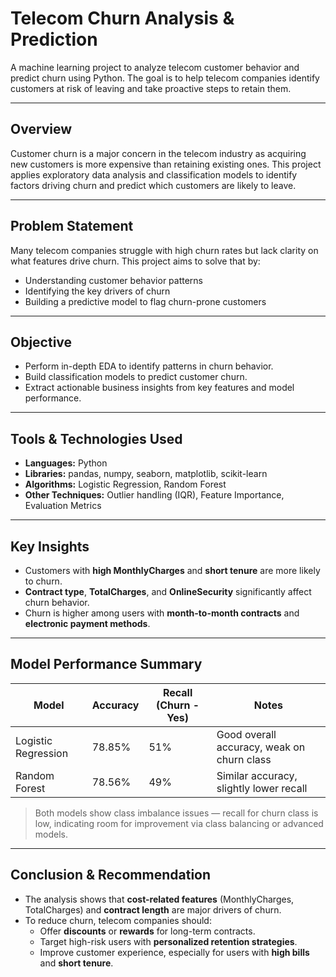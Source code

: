 # Telecom Churn Analysis & Prediction

A machine learning project to analyze telecom customer behavior and predict churn using Python. The goal is to help telecom companies identify customers at risk of leaving and take proactive steps to retain them.

---

## Overview

Customer churn is a major concern in the telecom industry as acquiring new customers is more expensive than retaining existing ones. This project applies exploratory data analysis and classification models to identify factors driving churn and predict which customers are likely to leave.

---

## Problem Statement

Many telecom companies struggle with high churn rates but lack clarity on what features drive churn. This project aims to solve that by:

- Understanding customer behavior patterns
- Identifying the key drivers of churn
- Building a predictive model to flag churn-prone customers

---

## Objective

- Perform in-depth EDA to identify patterns in churn behavior.
- Build classification models to predict customer churn.
- Extract actionable business insights from key features and model performance.

---

## Tools & Technologies Used

- **Languages:** Python
- **Libraries:** pandas, numpy, seaborn, matplotlib, scikit-learn
- **Algorithms:** Logistic Regression, Random Forest
- **Other Techniques:** Outlier handling (IQR), Feature Importance, Evaluation Metrics

---

##  Key Insights

- Customers with **high MonthlyCharges** and **short tenure** are more likely to churn.
- **Contract type**, **TotalCharges**, and **OnlineSecurity** significantly affect churn behavior.
- Churn is higher among users with **month-to-month contracts** and **electronic payment methods**.

---

## Model Performance Summary

| Model               | Accuracy | Recall (Churn - Yes) | Notes                               |
|---------------------|----------|----------------------|--------------------------------------|
| Logistic Regression | 78.85%   | 51%                  | Good overall accuracy, weak on churn class |
| Random Forest       | 78.56%   | 49%                  | Similar accuracy, slightly lower recall |

> Both models show class imbalance issues — recall for churn class is low, indicating room for improvement via class balancing or advanced models.

---

## Conclusion & Recommendation

- The analysis shows that **cost-related features** (MonthlyCharges, TotalCharges) and **contract length** are major drivers of churn.
- To reduce churn, telecom companies should:
  - Offer **discounts** or **rewards** for long-term contracts.
  - Target high-risk users with **personalized retention strategies**.
  - Improve customer experience, especially for users with **high bills** and **short tenure**.
  


